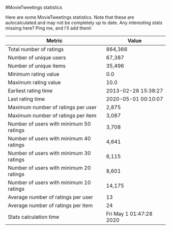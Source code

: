 #MovieTweetings statistics

Here are some MovieTweetings statistics. Note that these are autocalculated and may not be completely up to date. Any interesting stats missing here? Ping me, and I'll add them!

Metric | Value
--- | ---
Total number of ratings                 | 864,366
Number of unique users                  | 67,387
Number of unique items                  | 35,496
Minimum rating value                    | 0.0
Maximum rating value                    | 10.0
Earliest rating time                    | 2013-02-28 15:38:27
Last rating time                        | 2020-05-01 00:10:07
Maximum number of ratings per user      | 2,875
Maximum number of ratings per item      | 3,087
Number of users with minimum 50 ratings | 3,708
Number of users with minimum 40 ratings | 4,641
Number of users with minimum 30 ratings | 6,115
Number of users with minimum 20 ratings | 8,601
Number of users with minimum 10 ratings | 14,175
Average number of ratings per user      | 13
Average number of ratings per item      | 24
Stats calculation time                  | Fri May  1 01:47:28 2020

